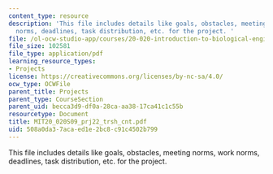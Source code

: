 ```yaml
---
content_type: resource
description: 'This file includes details like goals, obstacles, meeting norms, work
  norms, deadlines, task distribution, etc. for the project. '
file: /ol-ocw-studio-app/courses/20-020-introduction-to-biological-engineering-design-spring-2009/508a0da37acaed1e2bc8c91c4502b799_MIT20_020S09_prj22_trsh_cnt.pdf
file_size: 102581
file_type: application/pdf
learning_resource_types:
- Projects
license: https://creativecommons.org/licenses/by-nc-sa/4.0/
ocw_type: OCWFile
parent_title: Projects
parent_type: CourseSection
parent_uid: becca3d9-df0a-28ca-aa38-17ca41c1c55b
resourcetype: Document
title: MIT20_020S09_prj22_trsh_cnt.pdf
uid: 508a0da3-7aca-ed1e-2bc8-c91c4502b799
---
```

This file includes details like goals, obstacles, meeting norms, work norms, deadlines, task distribution, etc. for the project. 